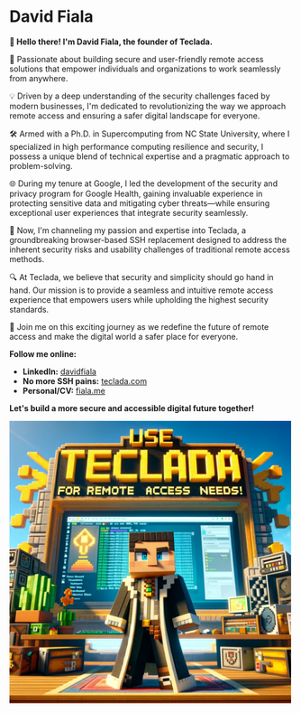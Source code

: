 # David Fiala

**👋 Hello there! I'm David Fiala, the founder of Teclada.**

🚀 Passionate about building secure and user-friendly remote access solutions that empower individuals and organizations to work seamlessly from anywhere.

💡 Driven by a deep understanding of the security challenges faced by modern businesses, I'm dedicated to revolutionizing the way we approach remote access and ensuring a safer digital landscape for everyone.

🛠️ Armed with a Ph.D. in Supercomputing from NC State University, where I specialized in high performance computing resilience and security, I possess a unique blend of technical expertise and a pragmatic approach to problem-solving.

🌐 During my tenure at Google, I led the development of the security and privacy program for Google Health, gaining invaluable experience in protecting sensitive data and mitigating cyber threats—while ensuring exceptional user experiences that integrate security seamlessly.

🌱 Now, I'm channeling my passion and expertise into Teclada, a groundbreaking browser-based SSH replacement designed to address the inherent security risks and usability challenges of traditional remote access methods.

🔍 At Teclada, we believe that security and simplicity should go hand in hand. Our mission is to provide a seamless and intuitive remote access experience that empowers users while upholding the highest security standards.

🎯 Join me on this exciting journey as we redefine the future of remote access and make the digital world a safer place for everyone.

**Follow me online:**

*   **LinkedIn:** [davidfiala](https://www.linkedin.com/in/davidfiala)
*   **No more SSH pains:** [teclada.com](https://www.teclada.com/)
*   **Personal/CV:** [fiala.me](https://www.fiala.me/)

**Let's build a more secure and accessible digital future together!**

<img src="https://github.com/davidfiala/davidfiala/blob/main/teclada.webp" alt="Teclada is the Future of SSH and Remote Access. Use Teclada for Your Remote Access Needs." width="500px">
